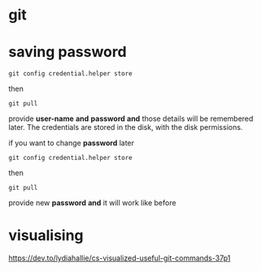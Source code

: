 git
===
# saving password
```
git config credential.helper store
```

then 
```
git pull
```
provide **user-name** **and** **password** **and** those details will be remembered later. The credentials are stored in the disk, with the disk permissions. 

if you want to change **password** later 

```
git config credential.helper store 
```

then 

```
git pull
```
provide new **password** **and** it will work like before


# visualising
https://dev.to/lydiahallie/cs-visualized-useful-git-commands-37p1